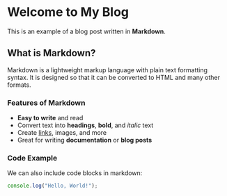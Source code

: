 # Welcome to My Blog

This is an example of a blog post written in **Markdown**.

## What is Markdown?

Markdown is a lightweight markup language with plain text formatting syntax. It is designed so that it can be converted to HTML and many other formats.

### Features of Markdown

- **Easy to write** and read
- Convert text into **headings**, **bold**, and *italic* text
- Create [links](https://example.com), images, and more
- Great for writing **documentation** or **blog posts**

### Code Example

We can also include code blocks in markdown:

```javascript
console.log("Hello, World!");
